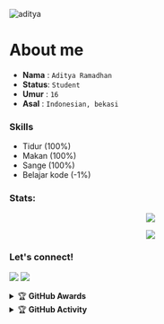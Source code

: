 ![aditya](https://telegra.ph/file/73322d6c642c5d441ed3b.jpg)


# About me
- **Nama**  : `Aditya Ramadhan`
- **Status**: `Student`
- **Umur**  : `16`
- **Asal**  : `Indonesian, bekasi`


### Skills
- Tidur (100%)
- Makan (100%)
- Sange (100%)
- Belajar kode (-1%)


### Stats:
<p align="center"><a href="https://github.com/aditya-vx"><img src="https://github-readme-stats.vercel.app/api?username=aditya-vx&show_icons=true&theme=radical"></a></p>
<p align="center"><a href="https://github.com/aditya-vx"><img src="https://github-readme-stats.vercel.app/api/top-langs/?username=aditya-vx&theme=radical&layout=compact"></a></p> 


### Let's connect!
<p>
    <a href="https://t.me/adityavx" target="blank"><img src="https://img.shields.io/badge/@adityavx-30302f?style=flat&logo=telegram" /></a>
    <a href="https://instagram.com/69dity" target="blank"><img src="https://img.shields.io/badge/@69dity-30302f?style=flat&logo=instagram" /></a>
</p>
<details>
    <summary>&#127942 <b>GitHub Awards</b></summary><br/>

![Github Trophy](https://github-profile-trophy.vercel.app/?username=phaticusthiccy)

</details>

<details>
    <summary>&#127942 <b>GitHub Activity</b></summary><br/>

![Metrics](https://metrics.lecoq.io/aditya-vx?template=classic&repositories.forks=true&languages=1&languages.colors=github&languages.threshold=0%25&config.timezone=Asia%2FJakarta)


</details>
